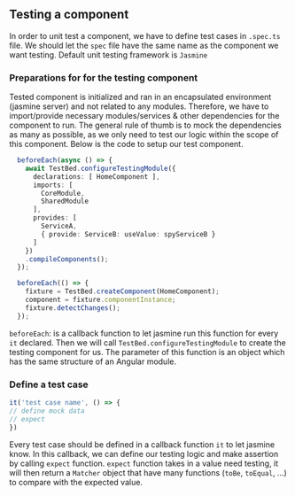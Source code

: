 ## Testing a component

In order to unit test a component, we have to define test cases in `.spec.ts` file.
We should let the `spec` file have the same name as the component we want testing.
Default unit testing framework is `Jasmine`

### Preparations for for the testing component

Tested component is initialized and ran in an encapsulated environment (jasmine server) and not related to any modules. Therefore, we have to import/provide necessary modules/services & other dependencies for the component to run.
The general rule of thumb is to mock the dependencies as many as possible, as we only need to test our logic within the scope of this component.
Below is the code to setup our test component.

```typescript
  beforeEach(async () => {
    await TestBed.configureTestingModule({
      declarations: [ HomeComponent ],
      imports: [ 
        CoreModule,
        SharedModule
      ],
      provides: [
        ServiceA,
        { provide: ServiceB: useValue: spyServiceB }
      ]
    })
    .compileComponents();
  });

  beforeEach(() => {
    fixture = TestBed.createComponent(HomeComponent);
    component = fixture.componentInstance;
    fixture.detectChanges();
  });
```

`beforeEach`: is a callback function to let jasmine run this function for every `it` declared.
Then we will call `TestBed.configureTestingModule` to create the testing component for us. The parameter of this function is an object which has the same structure of an Angular module.

### Define a test case

```typescript
it('test case name', () => {
// define mock data
// expect
})
```

Every test case should be defined in a callback function `it` to let jasmine know.
In this callback, we can define our testing logic and make assertion by calling `expect` function.
`expect` function takes in a value need testing, it will then return a `Matcher` object that have many functions (`toBe`, `toEqual`, ...) to compare with the expected value.
